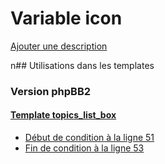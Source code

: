 # Variable icon
[Ajouter une description](https://fa-tvars.appspot.com/icon)

n## Utilisations dans les templates

### Version phpBB2

#### [Template topics_list_box](subsilver/topics_list_box.md)
* [Début de condition à la ligne 51](../subsilver/topics_list_box.tpl#L51)
* [Fin de condition à la ligne 53](../subsilver/topics_list_box.tpl#L53)